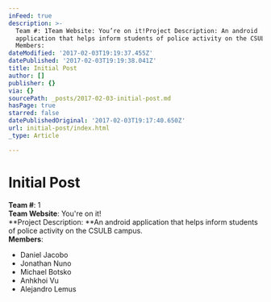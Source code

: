 ```yaml
---
inFeed: true
description: >-
  Team #: 1Team Website: You’re on it!Project Description: An android
  application that helps inform students of police activity on the CSULB campus.
  Members:
dateModified: '2017-02-03T19:19:37.455Z'
datePublished: '2017-02-03T19:19:38.041Z'
title: Initial Post
author: []
publisher: {}
via: {}
sourcePath: _posts/2017-02-03-initial-post.md
hasPage: true
starred: false
datePublishedOriginal: '2017-02-03T19:17:40.650Z'
url: initial-post/index.html
_type: Article

---
```

# Initial Post

**Team \#**: 1  
**Team Website**: You're on it!  
**Project Description: **An android application that helps inform students of police activity on the CSULB campus.   
**Members**:

* Daniel Jacobo
* Jonathan Nuno
* Michael Botsko
* Anhkhoi Vu
* Alejandro Lemus